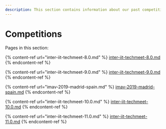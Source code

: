 ```yaml
---
description: This section contains information about our past competitions
---
```


# Competitions

Pages in this section:

{% content-ref url="inter-iit-techmeet-8.0.md" %}
[inter-iit-techmeet-8.0.md](inter-iit-techmeet-8.0.md)
{% endcontent-ref %}

{% content-ref url="inter-iit-techmeet-9.0.md" %}
[inter-iit-techmeet-9.0.md](inter-iit-techmeet-9.0.md)
{% endcontent-ref %}

{% content-ref url="imav-2019-madrid-spain.md" %}
[imav-2019-madrid-spain.md](imav-2019-madrid-spain.md)
{% endcontent-ref %}

{% content-ref url="inter-iit-techmeet-10.0.md" %}
[inter-iit-techmeet-10.0.md](inter-iit-techmeet-10.0.md)
{% endcontent-ref %}

{% content-ref url="inter-iit-techmeet-11.0.md" %}
[inter-iit-techmeet-11.0.md](inter-iit-techmeet-11.0.md)
{% endcontent-ref %}
